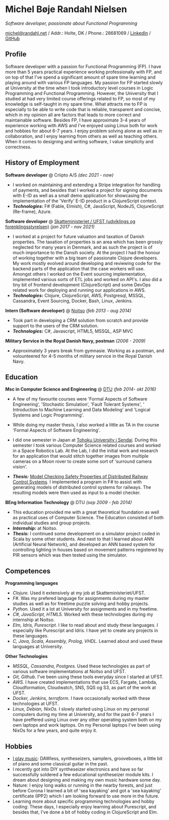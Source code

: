 # Michel Bøje Randahl Nielsen

_Software developer, passionate about Functional Programming_

michel@randahl.net / Addr.: Holte, DK / Phone.: 28681069 / [LinkedIn](www.linkedin.com/in/michel-randahl) / [GitHub](https://github.com/michelrandahl)

## Profile
Software developer with a passion for Functional Programming (FP). I have more than 5 years practical experience working professionally with FP, and on top of that I've spend a significant amount of spare time learning and playing around with various FP languages. My passion for FP started slowly at University at the time when I took introductory level courses in Logic Programming and Functional Programming. However, the University that I studied at had very limited course offerings related to FP, so most of my knowledge is self-taught in my spare time. What attracts me to FP is especially to be able to write code that is reliable, transparent and concise, which in my opinion all are factors that leads to more correct and maintainable software.
Besides FP, I have approximate 3-4 years of experience working with AWS and I've enjoyed using Linux both for work and hobbies for about 6-7 years.
I enjoy problem solving alone as well as in collaboration, and I enjoy learning from others as well as teaching others.
When it comes to designing and writing software, I value simplicity and correctness.

## History of Employment
**Software developer** @ Criipto A/S _(dec 2021 - now)_
- I worked on maintaining and extending a Stripe integration for handling of payments, and besides that I worked a project for signing documents with E-ID as well as a small demo application for showcasing the implementation of the 'Verify' E-ID product in a ClojureScript context.
- **_Technologies:_** F# (Fable, Elmish), C#, JavaScript, NodeJS, ClojureScript (Re-frame), Azure.

**Software developer** @ [Skatteministeriet / UFST (udviklings og forenklingsstyrelsen)](https://www.ufst.dk/) _(jan 2017 - nov 2021)_
- I worked at a project for future valuation and taxation of Danish properties. The taxation of properties is an area which has been grossly neglected for many years in Denmark, and as such the project is of much importance to the Dansih society. At the project I had the honour of working together with a big team of passionate Clojure developers. My work mostly evolved around developing and reviewing code for the backend parts of the application that the case workers will use. Amongst others I worked on the Event sourcing implementation, implemented various sorts of ETL jobs and worked on API's. I also did a tiny bit of frontend development (ClojureScript) and some DevOps related work for deploying and running our applications in AWS.
- **_Technologies:_** Clojure, ClojureScript, AWS, Postgresql, MSSQL, Cassandra, Event Sourcing, Docker, Bash, Linux, Jenkins.

**Intern (Software developer)** @ [Noitso](https://www.noitso.dk/) _(feb 2013 - aug 2014)_
- Took part in developing a CRM solution from scratch and provide support to the users of the CRM solution.
- **_Technologies:_** C#, Javascript, HTML5, MSSQL, ASP MVC

**Military Service in the Royal Danish Navy, postman** _(2006 - 2009)_
- Approximately 3 years break from gymnasie. Working as a postman, and volounteered for 4-5 months of military service in the Royal Danish Navy.

## Education

**Msc in Computer Science and Engineering** @ [DTU](https://www.dtu.dk/english/education/msc/programmes/computer_science_and_engineering) _(feb 2014- okt 2016)_
- A few of my favourite courses were 'Formal Aspects of Software Engineering', 'Stochastic Simulation', 'Fault Tolerant Systems', '
Introduction to Machine Learning and Data Modeling' and 'Logical Systems and Logic Programming'.
- While doing my master thesis, I also worked a little as TA in the course 'Formal Aspects of Software Engineering'.
- I did one semester in Japan at [Tohoku University i Sendai](https://www.eng.tohoku.ac.jp/english/). During this semester I took various Computer Science related courses and worked in a Space Robotics Lab. At the Lab, I did the initial work and research for an application that would stitch together images from multiple cameras on a Moon rover to create some sort of 'surround camera vision'.

- **_Thesis:_** [Model Checking Safety Properties of Distributed Railway Control Systems](http://www2.imm.dtu.dk/pubdb/edoc/imm6955.pdf). I implemented a program in F# to assist with generating models of distributed control systems for railways. The resulting models were then used as input to a model checker.

**BEng Information Technology** @ DTU _(sep 2009 - feb 2014)_
- This education provided me with a great theoretical foundation as well as practical uses of Computer Science. The Education consisted of both individual studies and group projects.
- **_Internship:_** at Noitso.
- **_Thesis:_** I continued some development on a simulator project coded in Scala by some other students. And next to that I learned about ANN (Artificial Neural Network), and developed an ANN based system for controlling lighting in houses based on movement patterns registered by PIR sensors which was then tested using the simulator.

## Competences
**Programming languages**
- *Clojure.* Used it extensively at my job at Skatteministeriet/UFST.
- *F#.* Was my prefered language for assignments during my master studies as well as for freetime puzzle solving and hobby projects.
- *Python.* Used it a lot at University for assignments and in my freetime.
- *C#, JavaScript, HTML5.* Worked with these technologies during my internship at Noitso.
- *Elm, Idris, Purescript.* I like to read about and study these languages. I especially like Purescript and Idris. I have yet to create any projects in these languages.
- *C, Java, Scala, Assembly, Prolog, VHDL.* Learned about and used these languages at University.

**Other Technologies**
- *MSSQL, Cassandra, Postgres.* Used these technologies as part of various software implementations at Noitso and UFST.
- *Git, Github.* I've been using these tools everyday since I started at UFST.
- *AWS.* I have created implementations that use ECS, Fargate, Lambda, Cloudformation, Cloudwatch, SNS, SQS og S3, as part of the work at UFST.
- *Docker, Jenkins, terraform.* I have occasionally worked with these technologies at UFST.
- *Linux, Debian, NixOs.* I slowly started using Linux on my personal computers during my time at University, and for the past 6-7 years I have preffered using Linux over any other operating system both on my own laptops and work laptops. On my Personal laptops I've been using NixOs for a few years, and quite enjoy it.

## Hobbies
- [I play music](https://soundcloud.com/michel-nielsen-478124668/tracks): DAWless, syntheseizers, samplers, grooveboxes, a little bit of piano and some classical guitar in the past.
- I recently got into DIY syntheseizer electronics and have so far successfully soldered a few educational syntheseizer module kits. I dream about designing and making my own music hardware some day.
- Nature: I enjoy long walks or running in the nearby forests, and just before Corona I learned a bit of 'sea kayaking' and got a 'sea kayaking' certificate (IPP2) which I am looking forward to use more in the future.
- Learning more about specific programming technologies and hobby coding: These days, I especially enjoy learning about Purescript, and besides that, I've done a bit of hobby coding in ClojureScript and Elm.
